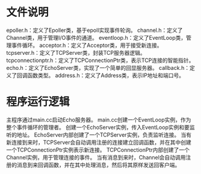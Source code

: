 # 文件说明
epoller.h：定义了Epoller类，基于epoll实现事件轮询。
channel.h：定义了Channel类，用于管理I/O事件的通道。
eventloop.h：定义了EventLoop类，管理事件循环。
acceptor.h：定义了Acceptor类，用于接受新连接。
tcpserver.h：定义了TCPServer类，封装TCP服务器逻辑。
tcpconnectionptr.h：定义了TCPConnectionPtr类，表示TCP连接的智能指针。
echo.h：定义了EchoServer类，实现了一个简单的回显服务器。
callback.h：定义了回调函数类型。
address.h：定义了Address类，表示IP地址和端口号。

# 程序运行逻辑

主程序通过main.cc启动Echo服务器。
main.cc创建一个EventLoop实例，作为整个事件循环的管理者。
创建一个EchoServer实例，传入EventLoop实例和要监听的地址。
EchoServer内部创建了一个TCPServer实例，负责监听连接。
当有新连接到来时，TCPServer会自动调用注册的连接建立回调函数，并在其中创建一个TCPConnectionPtr实例表示新连接。
TCPConnectionPtr内部创建了一个Channel实例，用于管理连接的事件。
当有消息到来时，Channel会自动调用注册的消息到来回调函数，并在其中处理消息，然后将其原样发送回客户端。